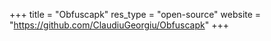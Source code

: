 +++
title    = "Obfuscapk"
res_type = "open-source"
website  = "https://github.com/ClaudiuGeorgiu/Obfuscapk"
+++
